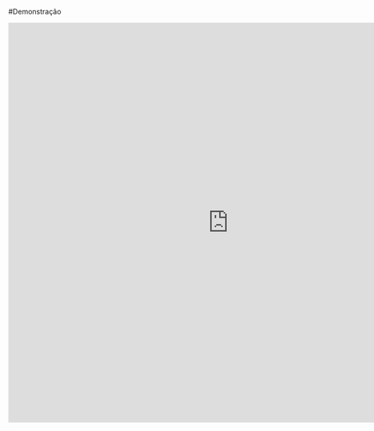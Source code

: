#Demonstração

<link rel="stylesheet" href="../css/no-md-sidebar.css">

<embed src="https://devserpro.github.io/apis/dist/index.html?api=api-due" width="880px" height="800px">